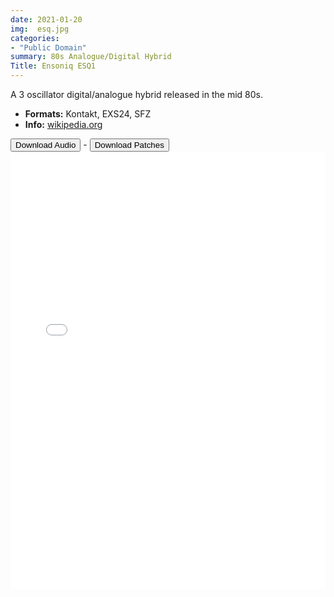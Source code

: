 ```yaml
---
date: 2021-01-20
img:  esq.jpg
categories: 
- "Public Domain"
summary: 80s Analogue/Digital Hybrid
Title: Ensoniq ESQ1
---
```


A 3 oscillator digital/analogue hybrid released in the mid 80s.

-   **Formats:** Kontakt, EXS24, SFZ
-    **Info:** [wikipedia.org](https://en.wikipedia.org/wiki/Ensoniq_ESQ-1)



<div class="buttons"> <a href="https://www.dropbox.com/sh/0nd1dpcj7o0x76f/AACgrVHBarmiboc1ApP9RdCIa?dl=0"> <button>Download Audio</button></a> - <a href="https://github.com/publicsamples/Ensoniq-ESQ1"> <button>Download Patches</button></a></div>



<iframe width="100%" height="700px" src="/Demos/demos/esq1.html" scrolling="no" frameborder="0" allow="accelerometer; autoplay; clipboard-write; encrypted-media; gyroscope; picture-in-picture" allowfullscreen></iframe>


